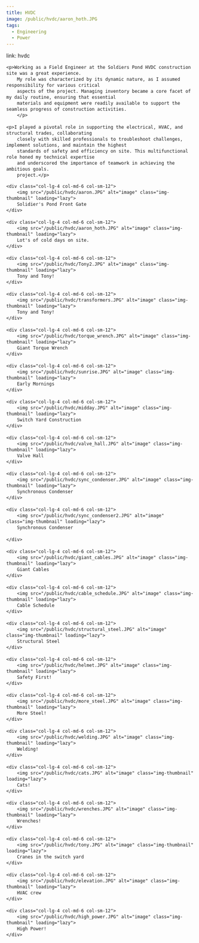 ```yaml
---
title: HVDC
image: /public/hvdc/aaron_hoth.JPG
tags:
  - Engineering
  - Power
---
```


link: hvdc

<div class="row align-items-center pb-3">

    <p>Working as a Field Engineer at the Soldiers Pond HVDC construction site was a great experience. 
        My role was characterized by its dynamic nature, as I assumed responsibility for various critical
        aspects of the project. Managing inventory became a core facet of my daily routine, ensuring that essential
        materials and equipment were readily available to support the seamless progress of construction activities.
        </p>

    <p>I played a pivotal role in supporting the electrical, HVAC, and structural trades, collaborating
        closely with skilled professionals to troubleshoot challenges, implement solutions, and maintain the highest
        standards of safety and efficiency on site. This multifunctional role honed my technical expertise
        and underscored the importance of teamwork in achieving the ambitious goals.
        project.</p>

</div>

<div class="row align-items-center pb-3">

    <div class="col-lg-4 col-md-6 col-sm-12">
        <img src="/public/hvdc/aaron.JPG" alt="image" class="img-thumbnail" loading="lazy">
        Solidier's Pond Front Gate
    </div>

    <div class="col-lg-4 col-md-6 col-sm-12">
        <img src="/public/hvdc/aaron_hoth.JPG" alt="image" class="img-thumbnail" loading="lazy">
        Lot's of cold days on site.
    </div>

    <div class="col-lg-4 col-md-6 col-sm-12">
        <img src="/public/hvdc/Tony2.JPG" alt="image" class="img-thumbnail" loading="lazy">
        Tony and Tony!
    </div>

    <div class="col-lg-4 col-md-6 col-sm-12">
        <img src="/public/hvdc/transformers.JPG" alt="image" class="img-thumbnail" loading="lazy">
        Tony and Tony!
    </div>

    <div class="col-lg-4 col-md-6 col-sm-12">
        <img src="/public/hvdc/torque_wrench.JPG" alt="image" class="img-thumbnail" loading="lazy">
        Giant Torque Wrench
    </div>

    <div class="col-lg-4 col-md-6 col-sm-12">
        <img src="/public/hvdc/sunrise.JPG" alt="image" class="img-thumbnail" loading="lazy">
        Early Mornings
    </div>

    <div class="col-lg-4 col-md-6 col-sm-12">
        <img src="/public/hvdc/midday.JPG" alt="image" class="img-thumbnail" loading="lazy">
        Switch Yard Construction
    </div>

    <div class="col-lg-4 col-md-6 col-sm-12">
        <img src="/public/hvdc/valve_hall.JPG" alt="image" class="img-thumbnail" loading="lazy">
        Valve Hall
    </div>

    <div class="col-lg-4 col-md-6 col-sm-12">
        <img src="/public/hvdc/sync_condenser.JPG" alt="image" class="img-thumbnail" loading="lazy">
        Synchronous Condenser
    </div>

    <div class="col-lg-4 col-md-6 col-sm-12">
        <img src="/public/hvdc/sync_condenser2.JPG" alt="image" class="img-thumbnail" loading="lazy">
        Synchronous Condenser

    </div>

    <div class="col-lg-4 col-md-6 col-sm-12">
        <img src="/public/hvdc/giant_cables.JPG" alt="image" class="img-thumbnail" loading="lazy">
        Giant Cables
    </div>

    <div class="col-lg-4 col-md-6 col-sm-12">
        <img src="/public/hvdc/cable_schedule.JPG" alt="image" class="img-thumbnail" loading="lazy">
        Cable Schedule
    </div>

    <div class="col-lg-4 col-md-6 col-sm-12">
        <img src="/public/hvdc/structural_steel.JPG" alt="image" class="img-thumbnail" loading="lazy">
        Structural Steel
    </div>

    <div class="col-lg-4 col-md-6 col-sm-12">
        <img src="/public/hvdc/helmet.JPG" alt="image" class="img-thumbnail" loading="lazy">
        Safety First!
    </div>

    <div class="col-lg-4 col-md-6 col-sm-12">
        <img src="/public/hvdc/more_steel.JPG" alt="image" class="img-thumbnail" loading="lazy">
        More Steel!
    </div>

    <div class="col-lg-4 col-md-6 col-sm-12">
        <img src="/public/hvdc/welding.JPG" alt="image" class="img-thumbnail" loading="lazy">
        Welding!
    </div>

    <div class="col-lg-4 col-md-6 col-sm-12">
        <img src="/public/hvdc/cats.JPG" alt="image" class="img-thumbnail" loading="lazy">
        Cats!
    </div>

    <div class="col-lg-4 col-md-6 col-sm-12">
        <img src="/public/hvdc/wrenches.JPG" alt="image" class="img-thumbnail" loading="lazy">
        Wrenches!
    </div>

    <div class="col-lg-4 col-md-6 col-sm-12">
        <img src="/public/hvdc/tony.JPG" alt="image" class="img-thumbnail" loading="lazy">
        Cranes in the switch yard
    </div>

    <div class="col-lg-4 col-md-6 col-sm-12">
        <img src="/public/hvdc/elevation.JPG" alt="image" class="img-thumbnail" loading="lazy">
        HVAC crew
    </div>

    <div class="col-lg-4 col-md-6 col-sm-12">
        <img src="/public/hvdc/high_power.JPG" alt="image" class="img-thumbnail" loading="lazy">
        High Power!
    </div>

</div>